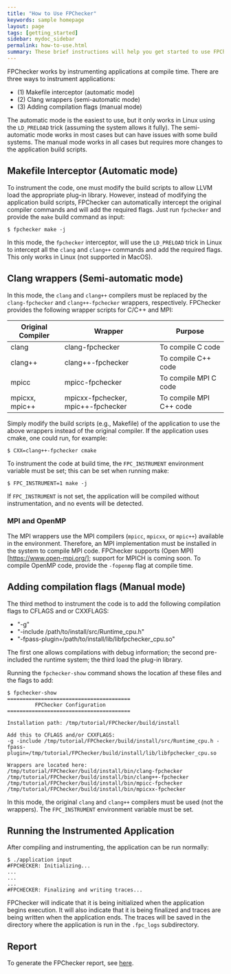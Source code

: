 ```yaml
---
title: "How to Use FPChecker"
keywords: sample homepage
layout: page
tags: [getting_started]
sidebar: mydoc_sidebar
permalink: how-to-use.html
summary: These brief instructions will help you get started to use FPChecker in your application.
---
```


FPChecker works by instrumenting applications at compile time. There are three ways to instrument applications:

- (1) Makefile interceptor (automatic mode)
- (2) Clang wrappers (semi-automatic mode)
- (3) Adding compilation flags (manual mode)

The automatic mode is the easiest to use, but it only works in Linux using the `LD_PRELOAD` trick (assuming the system allows it fully). The semi-automatic mode works in most cases but can have issues with some build systems. The manual mode works in all cases but requires more changes to the application build scripts.

## Makefile Interceptor (Automatic mode)


To instrument the code, one must modify the build scripts to allow LLVM load the appropriate plug-in library. However, instead of modifying the application build scripts, FPChecker can automatically intercept the original compiler commands and will add the required flags. Just run `fpchecker` and provide the `make` build command as input:
```
$ fpchecker make -j
```
In this mode, the `fpchecker` interceptor, will use the `LD_PRELOAD` trick in Linux to intercept all the `clang` and `clang++` commands and add the required flags. This only works in Linux (not supported in MacOS).


## Clang wrappers (Semi-automatic mode)

In this mode, the `clang` and `clang++` compilers must be replaced by the `clang-fpchecker` and `clang++-fpchecker` wrappers, respectively. FPChecker provides the following wrapper scripts for C/C++ and MPI:

| Original Compiler | Wrapper | Purpose |
|-------|--------|---------|
| clang | clang-fpchecker | To compile C code |
| clang++ | clang++-fpchecker | To compile C++ code |
| mpicc | mpicc-fpchecker | To compile MPI C code |
| mpicxx, mpic++ | mpicxx-fpchecker, mpic++-fpchecker | To compile MPI C++ code |

Simply modify the build scripts (e.g., Makefile) of the application to use the above wrappers instead of the original compiler. If the application uses cmake, one could run, for example:
```
$ CXX=clang++-fpchecker cmake
```
To instrument the code at build time, the `FPC_INSTRUMENT` environment variable must be set; this can be set when running make:
```
$ FPC_INSTRUMENT=1 make -j
```
If `FPC_INSTRUMENT` is not set, the application will be compiled without instrumentation, and no events will be detected.

### MPI and OpenMP
The MPI wrappers use the MPI compilers (`mpicc`, `mpicxx`, or `mpic++`) available in the environment. Therefore, an MPI implementation must be installed in the system to compile MPI code. FPChecker supports (Open MPI)[https://www.open-mpi.org/]; support for MPICH is coming soon. To compile OpenMP code, provide the `-fopenmp` flag at compile time.

##  Adding compilation flags (Manual mode)

The third method to instrument the code is to add the following compilation flags to CFLAGS and or CXXFLAGS:

- "-g"
- "-include /path/to/install/src/Runtime_cpu.h"
- "-fpass-plugin=/path/to/install/lib/libfpchecker_cpu.so"

The first one allows compilations with debug information; the second pre-included the runtime system; the third load the plug-in library.

Running the `fpchecker-show` command shows the location af these files and the flags to add:

```
$ fpchecker-show
========================================
         FPChecker Configuration        
========================================

Installation path: /tmp/tutorial/FPChecker/build/install

Add this to CFLAGS and/or CXXFLAGS:
-g -include /tmp/tutorial/FPChecker/build/install/src/Runtime_cpu.h -fpass-plugin=/tmp/tutorial/FPChecker/build/install/lib/libfpchecker_cpu.so

Wrappers are located here:
/tmp/tutorial/FPChecker/build/install/bin/clang-fpchecker
/tmp/tutorial/FPChecker/build/install/bin/clang++-fpchecker
/tmp/tutorial/FPChecker/build/install/bin/mpicc-fpchecker
/tmp/tutorial/FPChecker/build/install/bin/mpicxx-fpchecker
```

In this mode, the original `clang` and `clang++` compilers must be used (not the wrappers). The `FPC_INSTRUMENT` environment variable must be set.


## Running the Instrumented Application
After compiling and instrumenting, the application can be run normally:
```
$ ./application input
#FPCHECKER: Initializing...
...
...
...
#FPCHECKER: Finalizing and writing traces...
```
FPChecker will indicate that it is being initialized when the application begins execution. It will also indicate that it is being finalized and traces are being written when the application ends. The traces will be saved in the directory where the application is run in the `.fpc_logs` subdirectory.

## Report

To generate the FPChecker report, see [here](reports.html).
